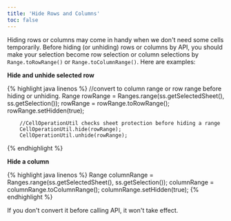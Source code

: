 ```yaml
---
title: 'Hide Rows and Columns'
toc: false
---
```



Hiding rows or columns may come in handy when we don't need some cells
temporarily. Before hiding (or unhiding) rows or columns by API, you
should make your selection become row selection or column selections by
`Range.toRowRange()` or `Range.toColumnRange()`. Here are examples:

**Hide and unhide selected row**

{% highlight java linenos %}
        //convert to column range or row range before hiding or unhiding.
        Range rowRange = Ranges.range(ss.getSelectedSheet(), ss.getSelection());
        rowRange = rowRange.toRowRange();
        rowRange.setHidden(true);

        //CellOperationUtil checks sheet protection before hiding a range
        CellOperationUtil.hide(rowRange);
        CellOperationUtil.unhide(rowRange);
{% endhighlight %}

**Hide a column**

{% highlight java linenos %}
Range columnRange = Ranges.range(ss.getSelectedSheet(), ss.getSelection());
columnRange = columnRange.toColumnRange();
columnRange.setHidden(true);
{% endhighlight %}

If you don't convert it before calling API, it won't take effect.
